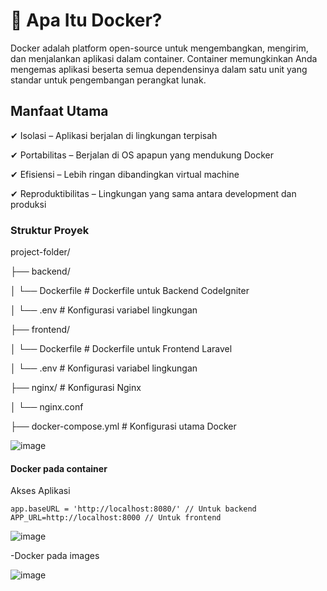 # 📌 Apa Itu Docker?
Docker adalah platform open-source untuk mengembangkan, mengirim, dan menjalankan aplikasi dalam container. Container memungkinkan Anda mengemas aplikasi beserta semua dependensinya dalam satu unit yang standar untuk pengembangan perangkat lunak.


## Manfaat Utama

✔ Isolasi – Aplikasi berjalan di lingkungan terpisah

✔ Portabilitas – Berjalan di OS apapun yang mendukung Docker

✔ Efisiensi – Lebih ringan dibandingkan virtual machine

✔ Reproduktibilitas – Lingkungan yang sama antara development dan produksi


### Struktur Proyek

project-folder/

├── backend/

│    └── Dockerfile     # Dockerfile untuk Backend CodeIgniter

│    └── .env          # Konfigurasi variabel lingkungan

├── frontend/

│    └── Dockerfile    # Dockerfile untuk Frontend Laravel

│    └── .env          # Konfigurasi variabel lingkungan

├── nginx/             # Konfigurasi Nginx

│    └── nginx.conf

├── docker-compose.yml # Konfigurasi utama Docker

![image](https://github.com/user-attachments/assets/bf45b2d3-0dd4-4ba3-ad2c-14d7e670c4cd)

#### Docker pada container

Akses Aplikasi
```
app.baseURL = 'http://localhost:8080/' // Untuk backend
APP_URL=http://localhost:8000 // Untuk frontend
```

![image](https://github.com/user-attachments/assets/96ac2d22-b26b-485b-84e0-15952bf8c1ed)

-Docker pada images

![image](https://github.com/user-attachments/assets/708f8db1-cbfa-4e09-b606-5b91ff2b5af4)


